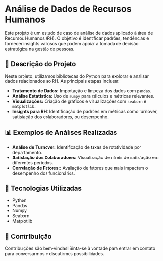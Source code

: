 # Análise de Dados de Recursos Humanos

Este projeto é um estudo de caso de análise de dados aplicado à área de Recursos Humanos (RH). O objetivo é identificar padrões, tendências e fornecer insights valiosos que podem apoiar a tomada de decisão estratégica na gestão de pessoas.

## 📑 Descrição do Projeto

Neste projeto, utilizamos bibliotecas do Python para explorar e analisar dados relacionados ao RH. As principais etapas incluem:

- **Tratamento de Dados:** Importação e limpeza dos dados com `pandas`.
- **Análise Estatística:** Uso de `numpy` para cálculos e métricas relevantes.
- **Visualizações:** Criação de gráficos e visualizações com `seaborn` e `matplotlib`.
- **Insights para RH:** Identificação de padrões em métricas como turnover, satisfação dos colaboradores, ou desempenho.

## 📊 Exemplos de Análises Realizadas

- **Análise de Turnover:** Identificação de taxas de rotatividade por departamento.
- **Satisfação dos Colaboradores:** Visualização de níveis de satisfação em diferentes períodos.
- **Correlação de Fatores::** Avaliação de fatores que mais impactam o desempenho dos funcionários.

## 🔧 Tecnologias Utilizadas

- Python
- Pandas
- Numpy
- Seaborn
- Matplotlib

## 🤝 Contribuição
Contribuições são bem-vindas! Sinta-se à vontade para entrar em contato para conversarmos e discutirmos possibilidades.